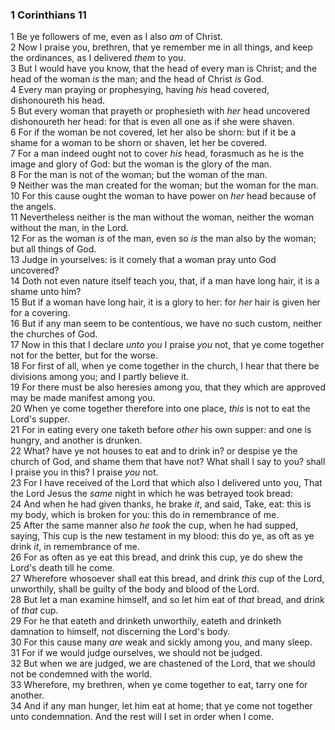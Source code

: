 ### 1 Corinthians 11

1 Be ye followers of me, even as I also *am* of Christ.  
2 Now I praise you, brethren, that ye remember me in all things, and keep the ordinances, as I delivered *them* to you.  
3 But I would have you know, that the head of every man is Christ; and the head of the woman *is* the man; and the head of Christ *is* God.  
4 Every man praying or prophesying, having *his* head covered, dishonoureth his head.  
5 But every woman that prayeth or prophesieth with *her* head uncovered dishonoureth her head: for that is even all one as if she were shaven.  
6 For if the woman be not covered, let her also be shorn: but if it be a shame for a woman to be shorn or shaven, let her be covered.  
7 For a man indeed ought not to cover *his* head, forasmuch as he is the image and glory of God: but the woman is the glory of the man.  
8 For the man is not of the woman; but the woman of the man.  
9 Neither was the man created for the woman; but the woman for the man.  
10 For this cause ought the woman to have power on *her* head because of the angels.  
11 Nevertheless neither is the man without the woman, neither the woman without the man, in the Lord.  
12 For as the woman *is* of the man, even so *is* the man also by the woman; but all things of God.  
13 Judge in yourselves: is it comely that a woman pray unto God uncovered?  
14 Doth not even nature itself teach you, that, if a man have long hair, it is a shame unto him?  
15 But if a woman have long hair, it is a glory to her: for *her* hair is given her for a covering.  
16 But if any man seem to be contentious, we have no such custom, neither the churches of God.  
17 Now in this that I declare *unto you* I praise *you* not, that ye come together not for the better, but for the worse.  
18 For first of all, when ye come together in the church, I hear that there be divisions among you; and I partly believe it.  
19 For there must be also heresies among you, that they which are approved may be made manifest among you.  
20 When ye come together therefore into one place, *this* is not to eat the Lord's supper.  
21 For in eating every one taketh before *other* his own supper: and one is hungry, and another is drunken.  
22 What? have ye not houses to eat and to drink in? or despise ye the church of God, and shame them that have not? What shall I say to you? shall I praise you in this? I praise *you* not.  
23 For I have received of the Lord that which also I delivered unto you, That the Lord Jesus the *same* night in which he was betrayed took bread:  
24 And when he had given thanks, he brake *it*, and said, Take, eat: this is my body, which is broken for you: this do in remembrance of me.  
25 After the same manner also *he took* the cup, when he had supped, saying, This cup is the new testament in my blood: this do ye, as oft as ye drink *it*, in remembrance of me.  
26 For as often as ye eat this bread, and drink this cup, ye do shew the Lord's death till he come.  
27 Wherefore whosoever shall eat this bread, and drink *this* cup of the Lord, unworthily, shall be guilty of the body and blood of the Lord.  
28 But let a man examine himself, and so let him eat of *that* bread, and drink of *that* cup.  
29 For he that eateth and drinketh unworthily, eateth and drinketh damnation to himself, not discerning the Lord's body.  
30 For this cause many *are* weak and sickly among you, and many sleep.  
31 For if we would judge ourselves, we should not be judged.  
32 But when we are judged, we are chastened of the Lord, that we should not be condemned with the world.  
33 Wherefore, my brethren, when ye come together to eat, tarry one for another.  
34 And if any man hunger, let him eat at home; that ye come not together unto condemnation. And the rest will I set in order when I come.  
